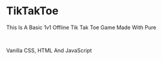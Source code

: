 # TikTakToe
<p>This Is A Basic 1v1 Offline Tik Tak Toe Game Made With Pure</p><br>
<p>Vanilla CSS, HTML And JavaScript</p>